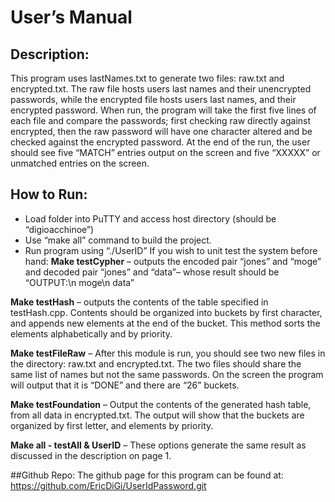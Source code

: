 # User’s Manual
## Description:
	
This program uses lastNames.txt to generate two files: raw.txt and encrypted.txt. The raw file hosts users last names and their unencrypted passwords, while the encrypted file hosts users last names, and their encrypted password. When run, the program will take the first five lines of each file and compare the passwords; first checking raw directly against encrypted, then the raw password will have one character altered and be checked against the encrypted password. At the end of the run, the user should see five “MATCH” entries output on the screen and five “XXXXX” or unmatched entries on the screen.
 
## How to Run:
* Load folder into PuTTY and access host directory (should be “digioacchinoe”)
* Use “make all” command to build the project.
* Run program using “./UserID”
If you wish to unit test the system before hand:
**Make testCypher** – outputs the encoded pair “jones” and “moge” and decoded pair “jones” and “data”– whose result should be “OUTPUT:\n moge\n data”

**Make testHash** – outputs the contents of the table specified in testHash.cpp. Contents should be organized into buckets by first character, and appends new elements at the end of the bucket. This method sorts the elements alphabetically and by priority.

**Make testFileRaw** – After this module is run, you should see two new files in the directory: raw.txt and encrypted.txt. The two files should share the same list of names but not the same passwords. On the screen the program will output that it is “DONE” and there are “26” buckets.

**Make testFoundation** – Output the contents of the generated hash table, from all data in encrypted.txt. The output will show that the buckets are organized by first letter, and elements by priority. 

**Make all - testAll & UserID** – These options generate the same result as discussed in the description on page 1.

##Github Repo: The github page for this program can be found at:
https://github.com/EricDiGi/UserIdPassword.git

